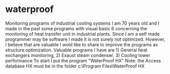 # waterproof
Monitoring programs of industrial cooling systems
I am 70 years old and I made in the past some programs with visual basic 6 concerning the monitoring of heat transfer unit in industrial plants.
Since I am a self made programmer may be software I made it is not surely not optimized. However, I believe that are valuable I wold like to share to improve the programs as structure optimization.
Valuable programs I have are 1) General heat exchangers monitoring, 2) Exaust steam condenser, 3) Cooling tower performance
To start I put the program "WaterProof HX"
Note: the Access database HX must be  in the folder c:\Program Files\WaterProof HX
